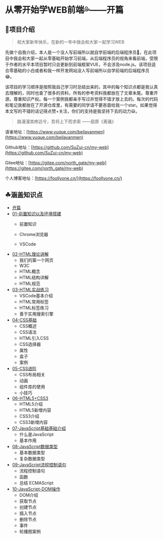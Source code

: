 # 从零开始学WEB前端💦——开篇

## 📓项目介绍

>祝大家新年快乐，在新的一年中我会和大家一起学习WEB

先做个自我介绍，本人是一个没人写前端所以就自学前端的后端程序员🙇。在此项目中我会和大家一起从零基础开始学习前端，从后端程序员的视角来看前端，受限于作者的水平本项目暂时只会更新到前端框架VUE，不会涉及node.js。该项目适合零基础的小白或者和我一样开发网站没人写前端所以自学前端的后端程序员😂。

该项目的学习顺序是按照我自己学习时总结出来的，其中的每个知识点都是我认真去理解的，同时也查了很多的资料，所有的参考资料我都放在了文章末尾。尊重开源，尊重知识产权。每一个案例我都亲手写过并觉得不错才放上去的。每次的代码和笔记我都放在了开源仓库里，有需要的同学请不要吝啬给我一个star。如果觉得本文写的不错的话记得点赞+关注，你们的支持是我坚持下去的动力😃。

> 路漫漫其修远兮，吾将上下而求索 ——屈原《离骚》

语雀地址：[https://www.yuque.com/beilayanmen](https://www.yuque.com/beilayanmen)

Github地址：[https://github.com/SuZui-cn/my-web](https://github.com/SuZui-cn/my-web)

Gitee地址：[https://gitee.com/north_gate/my-web](https://gitee.com/north_gate/my-web)

个人博客地址：[https://foollyone.cn/](https://foollyone.cn/)

## ☘︎涵盖知识点

* [开篇](https://blog.csdn.net/su_zui/article/details/122761856)
* [01-前置知识以及环境搭建](https://blog.csdn.net/su_zui/article/details/122780768)
  * 前置知识
  * Chrome浏览器

  * VSCode
* [02-HTML理论讲解](https://blog.csdn.net/su_zui/article/details/122814320)
  - 我们的第一个网页
  - W3C
  - HTML概念
  - HTML结构详解
  - HTML规范
* [03-HTML实战练习](https://blog.csdn.net/su_zui/article/details/122851681?spm=1001.2014.3001.5502)
  * VSCode基本介绍
  * HTML常用标签
  * HTML标签练习
  * 善于实用搜索引擎
* [04-CSS基础](https://blog.csdn.net/su_zui/article/details/122915398?spm=1001.2014.3001.5502)
  * CSS概述
  * CSS语法
  * HTML引入CSS
  * CSS选择器
  * 属性
  * 盒子
  * 案例
* [05-CSS进阶](https://blog.csdn.net/su_zui/article/details/122973887?spm=1001.2014.3001.5501)
  * CSS布局相关
  * 动画
  * 组件库的使用
  * 小技巧
* [06-HTML5+CSS3](https://blog.csdn.net/su_zui/article/details/123013420?spm=1001.2014.3001.5502)
  * HTML5介绍
  * HTML5新增内容
  * CSS3介绍
  * CSS3新增内容
* [07-JavaScript基础基础介绍](https://blog.csdn.net/su_zui/article/details/123123331?spm=1001.2014.3001.5502)
  * 什么是JavaScript
  * 基本作用
* [08-JavaScript数据类型](https://blog.csdn.net/su_zui/article/details/123287716)
  * 基本数据类型
  * 复杂数据类型
* [09-JavaScript流程控制语句](https://blog.csdn.net/su_zui/article/details/123390447?spm=1001.2014.3001.5501)
  * 流程控制语句
  * 函数
  * 总结 ECMAScript
* [10-JavaScript-DOM操作](https://blog.csdn.net/su_zui/article/details/123447536?spm=1001.2014.3001.5501)
  * DOM介绍
  * 获取节点
  * 创建节点
  * 插入节点
  * 删除节点
  * 事件
  * 轮播图案例



